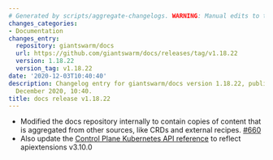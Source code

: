 ```yaml
---
# Generated by scripts/aggregate-changelogs. WARNING: Manual edits to this files will be overwritten.
changes_categories:
- Documentation
changes_entry:
  repository: giantswarm/docs
  url: https://github.com/giantswarm/docs/releases/tag/v1.18.22
  version: 1.18.22
  version_tag: v1.18.22
date: '2020-12-03T10:40:40'
description: Changelog entry for giantswarm/docs version 1.18.22, published on 03
  December 2020, 10:40.
title: docs release v1.18.22
---
```


- Modified the docs repository internally to contain copies of content that is aggregated from other sources, like CRDs and external recipes. [#660](https://github.com/giantswarm/docs/pull/660)
- Also update the [Control Plane Kubernetes API reference](https://docs.giantswarm.io/reference/cp-k8s-api/) to reflect apiextensions v3.10.0
